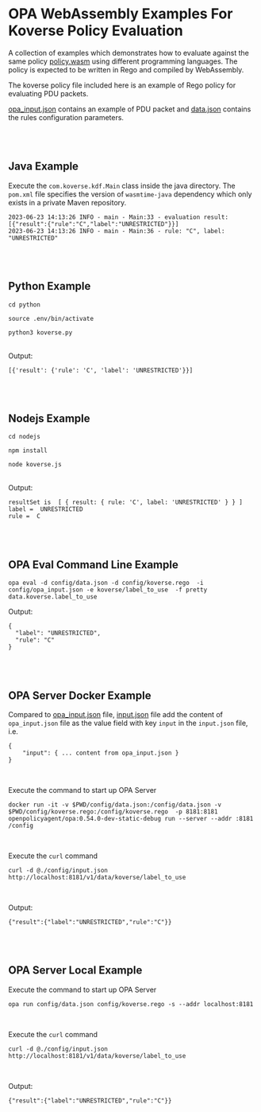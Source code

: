 # OPA WebAssembly Examples For Koverse Policy Evaluation

A collection of examples which demonstrates how to evaluate against the same policy [policy.wasm](./config/policy.wasm) using different programming languages. The policy is expected to be written in Rego and compiled by WebAssembly.

The koverse policy file included here is an example of Rego policy for evaluating PDU packets.

[opa_input.json](./config/opa_input.json) contains an example of PDU packet and [data.json](./config/data.json) contains the rules configuration parameters.

</br>
</br>

## Java Example

Execute the `com.koverse.kdf.Main` class inside the java directory. The `pom.xml` file specifies the version of `wasmtime-java` dependency which only exists in a private Maven repository.

```
2023-06-23 14:13:26 INFO - main - Main:33 - evaluation result: [{"result":{"rule":"C","label":"UNRESTRICTED"}}]
2023-06-23 14:13:26 INFO - main - Main:36 - rule: "C", label: "UNRESTRICTED"
```


</br>
</br>

## Python Example

```
cd python

source .env/bin/activate

python3 koverse.py
```

</br>
Output:

```
[{'result': {'rule': 'C', 'label': 'UNRESTRICTED'}}]
```

</br>
</br>

## Nodejs Example



```
cd nodejs

npm install

node koverse.js
```

</br>
Output:

```
resultSet is  [ { result: { rule: 'C', label: 'UNRESTRICTED' } } ]
label =  UNRESTRICTED
rule =  C
```


</br>
</br>

## OPA Eval Command Line Example

```
opa eval -d config/data.json -d config/koverse.rego  -i config/opa_input.json -e koverse/label_to_use  -f pretty  data.koverse.label_to_use
```

Output:

```
{
  "label": "UNRESTRICTED",
  "rule": "C"
}
```



</br>
</br>

## OPA Server Docker Example

Compared to [opa_input.json](./config/opa_input.json) file, [input.json](./config/input.json) file add the content of `opa_input.json` file as the value field with key `input` in the `input.json` file, i.e.

```
{
    "input": { ... content from opa_input.json }
}
```

</br>

Execute the command to start up OPA Server

```
docker run -it -v $PWD/config/data.json:/config/data.json -v $PWD/config/koverse.rego:/config/koverse.rego  -p 8181:8181  openpolicyagent/opa:0.54.0-dev-static-debug run --server --addr :8181 /config
```

</br>


Execute the `curl` command

```
curl -d @./config/input.json http://localhost:8181/v1/data/koverse/label_to_use
```

</br>

Output:
```
{"result":{"label":"UNRESTRICTED","rule":"C"}}
```

</br>
</br>

## OPA Server Local Example

Execute the command to start up OPA Server

```
opa run config/data.json config/koverse.rego -s --addr localhost:8181
```

</br>

Execute the `curl` command

```
curl -d @./config/input.json http://localhost:8181/v1/data/koverse/label_to_use
```

</br>

Output:
```
{"result":{"label":"UNRESTRICTED","rule":"C"}}
```


</br>
</br>
